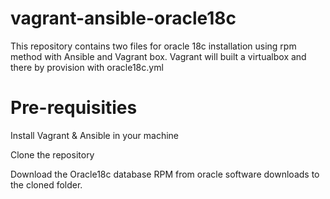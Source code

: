 # vagrant-ansible-oracle18c
This repository contains two files for oracle 18c installation using rpm method with Ansible and Vagrant box. Vagrant will built a virtualbox and there by provision with oracle18c.yml

# Pre-requisities
Install Vagrant & Ansible in your machine

Clone the repository

Download the Oracle18c database RPM from oracle software downloads to the cloned folder.


# 
